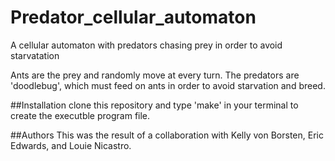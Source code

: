 # Predator_cellular_automaton
A cellular automaton with predators chasing prey in order to avoid starvatation

Ants are the prey and randomly move at every turn. The predators are 'doodlebug', 
which must feed on ants in order to avoid starvation and breed.

##Installation
clone this repository and type 'make' in your terminal to create the executble 
program file.

##Authors
This was the result of a collaboration with Kelly von Borsten, Eric Edwards, and
Louie Nicastro.
